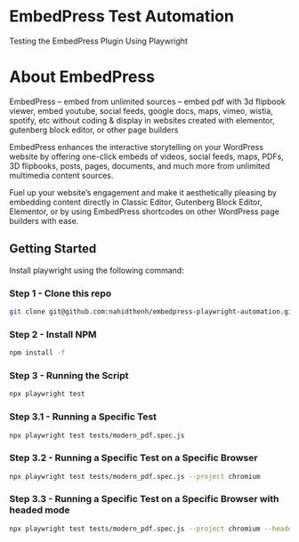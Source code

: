 # EmbedPress Test Automation
Testing the EmbedPress Plugin Using Playwright

# About EmbedPress

EmbedPress – embed from unlimited sources – embed pdf with 3d flipbook viewer, embed youtube, social feeds, google docs, maps, vimeo, wistia, spotify, etc without coding & display in websites created with elementor, gutenberg block editor, or other page builders

EmbedPress enhances the interactive storytelling on your WordPress website by offering one-click embeds of videos, social feeds, maps, PDFs, 3D flipbooks, posts, pages, documents, and much more from unlimited multimedia content sources.

Fuel up your website’s engagement and make it aesthetically pleasing by embedding content directly in Classic Editor, Gutenberg Block Editor, Elementor, or by using EmbedPress shortcodes on other WordPress page builders with ease.

## Getting Started

Install playwright using the following command:

### Step 1 - Clone this repo
```bash
git clone git@github.com:nahidthenh/embedpress-playwright-automation.git

```
### Step 2 - Install NPM
```bash
npm install -f

```
### Step 3 - Running the Script
```bash
npx playwright test
```

### Step 3.1 - Running a Specific Test
```bash
npx playwright test tests/modern_pdf.spec.js
```

### Step 3.2 - Running a Specific Test on a Specific Browser
```bash
npx playwright test tests/modern_pdf.spec.js --project chromium
```

### Step 3.3 - Running a Specific Test on a Specific Browser with headed mode
```bash
npx playwright test tests/modern_pdf.spec.js --project chromium --headed
```